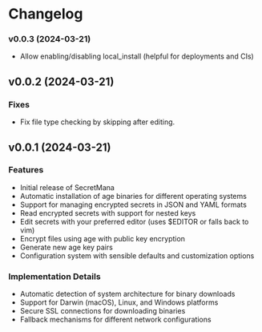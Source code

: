<!-- @format -->

# Changelog

### v0.0.3 (2024-03-21)

- Allow enabling/disabling local_install (helpful for deployments and CIs)

## v0.0.2 (2024-03-21)

### Fixes

- Fix file type checking by skipping after editing.

## v0.0.1 (2024-03-21)

### Features

- Initial release of SecretMana
- Automatic installation of age binaries for different operating systems
- Support for managing encrypted secrets in JSON and YAML formats
- Read encrypted secrets with support for nested keys
- Edit secrets with your preferred editor (uses $EDITOR or falls back to vim)
- Encrypt files using age with public key encryption
- Generate new age key pairs
- Configuration system with sensible defaults and customization options

### Implementation Details

- Automatic detection of system architecture for binary downloads
- Support for Darwin (macOS), Linux, and Windows platforms
- Secure SSL connections for downloading binaries
- Fallback mechanisms for different network configurations
